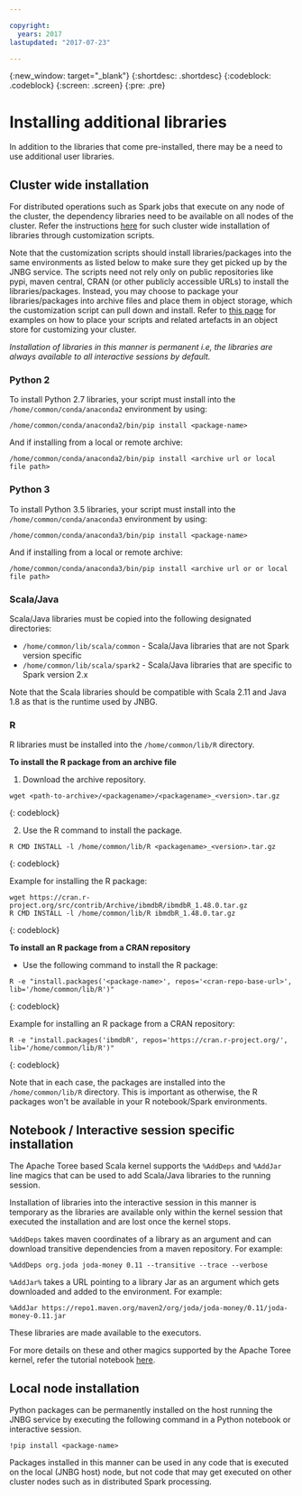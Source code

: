 ```yaml
---

copyright:
  years: 2017
lastupdated: "2017-07-23"

---
```


<!-- Attribute definitions -->
{:new_window: target="_blank"}
{:shortdesc: .shortdesc}
{:codeblock: .codeblock}
{:screen: .screen}
{:pre: .pre}

# Installing additional libraries

In addition to the libraries that come pre-installed, there may be a need to use additional user libraries.

## Cluster wide installation

For distributed operations such as Spark jobs that execute on any node of the cluster, the dependency libraries need to be available on all nodes of the cluster. Refer the instructions [here](./customizing-cluster.html) for such cluster wide installation of libraries through customization scripts.

Note that the customization scripts should install libraries/packages into the same environments as listed below to make sure they get picked up by the JNBG service. The scripts need not rely only on public repositories like pypi, maven central, CRAN (or other publicly accessible URLs) to install the libraries/packages. Instead, you may choose to package your libraries/packages into archive files and place them in object storage, which the customization script can pull down and install. Refer to [this page](./Customization-script-on-Bluemix-Object-Store.html) for examples on how to place your scripts and related artefacts in an object store for customizing your cluster.

_Installation of libraries in this manner is permanent i.e, the libraries are always available to all interactive sessions by default._

### Python 2

To install Python 2.7 libraries, your script must install into the `/home/common/conda/anaconda2` environment by using:

 ```
 /home/common/conda/anaconda2/bin/pip install <package-name>
 ```

 And if installing from a local or remote archive:

 ```
 /home/common/conda/anaconda2/bin/pip install <archive url or local file path>
 ```

### Python 3

To install Python 3.5 libraries, your script must install into the `/home/common/conda/anaconda3` environment by using:

 ```
 /home/common/conda/anaconda3/bin/pip install <package-name>
 ```

 And if installing from a local or remote archive:

 ```
 /home/common/conda/anaconda3/bin/pip install <archive url or or local file path>
 ```

### Scala/Java

Scala/Java libraries must be copied into the following designated directories:

 * `/home/common/lib/scala/common` - Scala/Java libraries that are not Spark version specific
 * `/home/common/lib/scala/spark2` - Scala/Java libraries that are specific to Spark version 2.x

 Note that the Scala libraries should be compatible with Scala 2.11 and Java 1.8 as that is the runtime used by
 JNBG.

### R

R libraries must be installed into the `/home/common/lib/R` directory.

**To install the R package from an archive file**

1. Download the archive repository.

```
wget <path-to-archive>/<packagename>/<packagename>_<version>.tar.gz
```
{: codeblock}

2. Use the R command to install the package.

```
R CMD INSTALL -l /home/common/lib/R <packagename>_<version>.tar.gz
```
{: codeblock}

Example for installing the R package:
```
wget https://cran.r-project.org/src/contrib/Archive/ibmdbR/ibmdbR_1.48.0.tar.gz
R CMD INSTALL -l /home/common/lib/R ibmdbR_1.48.0.tar.gz
```
{: codeblock}

**To install an R package from a CRAN repository**

* Use the following command to install the R package:

```
R -e "install.packages('<package-name>', repos='<cran-repo-base-url>', lib='/home/common/lib/R')"
```
{: codeblock}

Example for installing an R package from a CRAN repository:
```
R -e "install.packages('ibmdbR', repos='https://cran.r-project.org/', lib='/home/common/lib/R')"
```
{: codeblock}

Note that in each case, the packages are installed into the `/home/common/lib/R` directory. This is important as otherwise, the R packages won't be available in your R notebook/Spark environments.


## Notebook / Interactive session specific installation

The Apache Toree based Scala kernel supports the `%AddDeps` and `%AddJar` line magics that can be used to add Scala/Java libraries to the running session.

Installation of libraries into the interactive session in this manner is temporary as the libraries are available only within the kernel session that executed the installation and are lost once the kernel stops.

`%AddDeps` takes maven coordinates of a library as an argument and can download transitive dependencies from a maven repository. For example:

```
%AddDeps org.joda joda-money 0.11 --transitive --trace --verbose
```

`%AddJar%` takes a URL pointing to a library Jar as an argument which gets downloaded and added to the environment. For example:

```
%AddJar https://repo1.maven.org/maven2/org/joda/joda-money/0.11/joda-money-0.11.jar
```
These libraries are made available to the executors.

For more details on these and other magics supported by the Apache Toree kernel, refer the tutorial notebook [here](https://github.com/apache/incubator-toree/blob/master/etc/examples/notebooks/magic-tutorial.ipynb).

## Local node installation

Python packages can be permanently installed on the host running the JNBG service by executing the following command in a Python notebook or interactive session.

```
!pip install <package-name>
```

Packages installed in this manner can be used in any code that is executed on the local (JNBG host) node, but not code that may get executed on other cluster nodes such as in distributed Spark processing.
